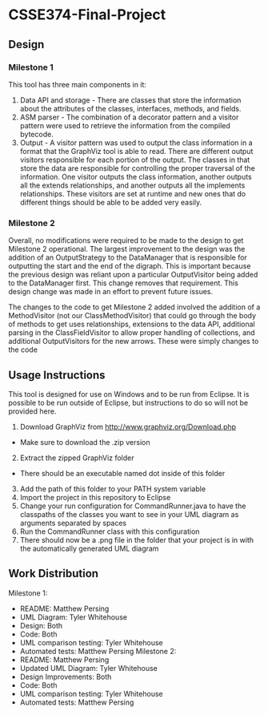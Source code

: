 # CSSE374-Final-Project

## Design

### Milestone 1
This tool has three main components in it:

1. Data API and storage - There are classes that store the information about the attributes of the classes, interfaces, methods, and fields.
2. ASM parser - The combination of a decorator pattern and a visitor pattern were used to retrieve the information from the compiled bytecode.
3. Output - A visitor pattern was used to output the class information in a format that the GraphViz tool is able to read. There are different output visitors responsible for each portion of the output. The classes in that store the data are responsible for controlling the proper traversal of the information. One visitor outputs the class information, another outputs all the extends relationships, and another outputs all the implements relationships. These visitors are set at runtime and new ones that do different things should be able to be added very easily.

### Milestone 2
Overall, no modifications were required to be made to the design to get Milestone 2 operational. The largest improvement to the design was the addition of an OutputStrategy to the DataManager that is responsible for outputting the start and the end of the digraph. This is important because the previous design was reliant upon a particular OutputVisitor being added to the DataManager first. This change removes that requirement. This design change was made in an effort to prevent future issues.

The changes to the code to get Milestone 2 added involved the addition of a MethodVisitor (not our ClassMethodVisitor) that could go through the body of methods to get uses relationships, extensions to the data API, additional parsing in the ClassFieldVisitor to allow proper handling of collections, and additional OutputVisitors for the new arrows. These were simply changes to the code 

## Usage Instructions
This tool is designed for use on Windows and to be run from Eclipse. It is possible to be run outside of Eclipse, but instructions to do so will not be provided here.

1. Download GraphViz from <http://www.graphviz.org/Download.php>
  * Make sure to download the .zip version
2. Extract the zipped GraphViz folder
  * There should be an executable named dot inside of this folder
3. Add the path of this folder to your PATH system variable
4. Import the project in this repository to Eclipse
5. Change your run configuration for CommandRunner.java to have the classpaths of the classes you want to see in your UML diagram as arguments separated by spaces
6. Run the CommandRunner class with this configuration
7. There should now be a .png file in the folder that your project is in with the automatically generated UML diagram

## Work Distribution
Milestone 1:
* README: Matthew Persing
* UML Diagram: Tyler Whitehouse
* Design: Both
* Code: Both
* UML comparison testing: Tyler Whitehouse
* Automated tests: Matthew Persing
Milestone 2:
* README: Matthew Persing
* Updated UML Diagram: Tyler Whitehouse
* Design Improvements: Both
* Code: Both
* UML comparison testing: Tyler Whitehouse
* Automated tests: Matthew Persing

